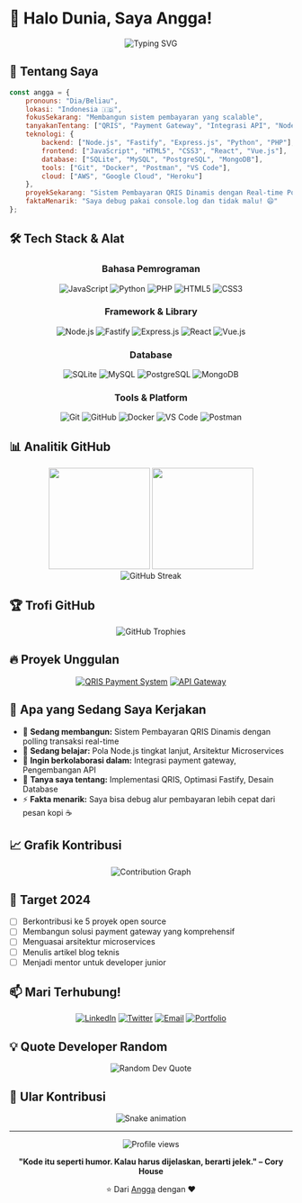 # 🌟 Halo Dunia, Saya Angga!

<div align="center">
  <img src="https://readme-typing-svg.herokuapp.com?font=Fira+Code&pause=1000&color=00D9FF&center=true&vCenter=true&width=435&lines=Full+Stack+Developer;Spesialis+Pembayaran+QRIS;Ahli+Integrasi+API;Selalu+Belajar+Teknologi+Baru" alt="Typing SVG" />
</div>

## 🚀 Tentang Saya

```javascript
const angga = {
    pronouns: "Dia/Beliau",
    lokasi: "Indonesia 🇮🇩",
    fokusSekarang: "Membangun sistem pembayaran yang scalable",
    tanyakanTentang: ["QRIS", "Payment Gateway", "Integrasi API", "Node.js", "Fastify"],
    teknologi: {
        backend: ["Node.js", "Fastify", "Express.js", "Python", "PHP"],
        frontend: ["JavaScript", "HTML5", "CSS3", "React", "Vue.js"],
        database: ["SQLite", "MySQL", "PostgreSQL", "MongoDB"],
        tools: ["Git", "Docker", "Postman", "VS Code"],
        cloud: ["AWS", "Google Cloud", "Heroku"]
    },
    proyekSekarang: "Sistem Pembayaran QRIS Dinamis dengan Real-time Polling",
    faktaMenarik: "Saya debug pakai console.log dan tidak malu! 😄"
};
```

## 🛠️ Tech Stack & Alat

<div align="center">

### Bahasa Pemrograman
![JavaScript](https://img.shields.io/badge/-JavaScript-F7DF1E?style=for-the-badge&logo=javascript&logoColor=black)
![Python](https://img.shields.io/badge/-Python-3776AB?style=for-the-badge&logo=python&logoColor=white)
![PHP](https://img.shields.io/badge/-PHP-777BB4?style=for-the-badge&logo=php&logoColor=white)
![HTML5](https://img.shields.io/badge/-HTML5-E34F26?style=for-the-badge&logo=html5&logoColor=white)
![CSS3](https://img.shields.io/badge/-CSS3-1572B6?style=for-the-badge&logo=css3&logoColor=white)

### Framework & Library
![Node.js](https://img.shields.io/badge/-Node.js-339933?style=for-the-badge&logo=node.js&logoColor=white)
![Fastify](https://img.shields.io/badge/-Fastify-000000?style=for-the-badge&logo=fastify&logoColor=white)
![Express.js](https://img.shields.io/badge/-Express.js-000000?style=for-the-badge&logo=express&logoColor=white)
![React](https://img.shields.io/badge/-React-61DAFB?style=for-the-badge&logo=react&logoColor=black)
![Vue.js](https://img.shields.io/badge/-Vue.js-4FC08D?style=for-the-badge&logo=vue.js&logoColor=white)

### Database
![SQLite](https://img.shields.io/badge/-SQLite-003B57?style=for-the-badge&logo=sqlite&logoColor=white)
![MySQL](https://img.shields.io/badge/-MySQL-4479A1?style=for-the-badge&logo=mysql&logoColor=white)
![PostgreSQL](https://img.shields.io/badge/-PostgreSQL-336791?style=for-the-badge&logo=postgresql&logoColor=white)
![MongoDB](https://img.shields.io/badge/-MongoDB-47A248?style=for-the-badge&logo=mongodb&logoColor=white)

### Tools & Platform
![Git](https://img.shields.io/badge/-Git-F05032?style=for-the-badge&logo=git&logoColor=white)
![GitHub](https://img.shields.io/badge/-GitHub-181717?style=for-the-badge&logo=github&logoColor=white)
![Docker](https://img.shields.io/badge/-Docker-2496ED?style=for-the-badge&logo=docker&logoColor=white)
![VS Code](https://img.shields.io/badge/-VS%20Code-007ACC?style=for-the-badge&logo=visual-studio-code&logoColor=white)
![Postman](https://img.shields.io/badge/-Postman-FF6C37?style=for-the-badge&logo=postman&logoColor=white)

</div>

## 📊 Analitik GitHub

<div align="center">
  <img height="180em" src="https://github-readme-stats.vercel.app/api?username=angga0x&show_icons=true&theme=tokyonight&include_all_commits=true&count_private=true"/>
  <img height="180em" src="https://github-readme-stats.vercel.app/api/top-langs/?username=angga0x&layout=compact&langs_count=8&theme=tokyonight"/>
</div>

<div align="center">
  <img src="https://github-readme-streak-stats.herokuapp.com/?user=angga0x&theme=tokyonight" alt="GitHub Streak" />
</div>

## 🏆 Trofi GitHub
<div align="center">
  <img src="https://github-profile-trophy.vercel.app/?username=angga0x&theme=tokyonight&no-frame=false&no-bg=false&margin-w=4" alt="GitHub Trophies" />
</div>

## 🔥 Proyek Unggulan

<div align="center">

[![QRIS Payment System](https://github-readme-stats.vercel.app/api/pin/?username=angga0x&repo=qris-payment-system&theme=tokyonight)](https://github.com/angga0x/qris-payment-system)
[![API Gateway](https://github-readme-stats.vercel.app/api/pin/?username=angga0x&repo=api-gateway&theme=tokyonight)](https://github.com/angga0x/api-gateway)

</div>

## 💼 Apa yang Sedang Saya Kerjakan

- 🔭 **Sedang membangun:** Sistem Pembayaran QRIS Dinamis dengan polling transaksi real-time
- 🌱 **Sedang belajar:** Pola Node.js tingkat lanjut, Arsitektur Microservices
- 👯 **Ingin berkolaborasi dalam:** Integrasi payment gateway, Pengembangan API
- 💬 **Tanya saya tentang:** Implementasi QRIS, Optimasi Fastify, Desain Database
- ⚡ **Fakta menarik:** Saya bisa debug alur pembayaran lebih cepat dari pesan kopi ☕

## 📈 Grafik Kontribusi

<div align="center">
  <img src="https://github-readme-activity-graph.vercel.app/graph?username=angga0x&theme=tokyo-night&bg_color=1a1b27&color=70a5fd&line=bf91f3&point=38bdae&area=true&hide_border=true" alt="Contribution Graph" />
</div>

## 🎯 Target 2024

- [ ] Berkontribusi ke 5 proyek open source
- [ ] Membangun solusi payment gateway yang komprehensif
- [ ] Menguasai arsitektur microservices
- [ ] Menulis artikel blog teknis
- [ ] Menjadi mentor untuk developer junior

## 📫 Mari Terhubung!

<div align="center">

[![LinkedIn](https://img.shields.io/badge/-LinkedIn-0077B5?style=for-the-badge&logo=linkedin&logoColor=white)](https://linkedin.com/in/angga0x)
[![Twitter](https://img.shields.io/badge/-Twitter-1DA1F2?style=for-the-badge&logo=twitter&logoColor=white)](https://twitter.com/angga0x)
[![Email](https://img.shields.io/badge/-Email-D14836?style=for-the-badge&logo=gmail&logoColor=white)](mailto:angga0x@pdwteam.com)
[![Portfolio](https://img.shields.io/badge/-Portfolio-000000?style=for-the-badge&logo=vercel&logoColor=white)](https://angga0x.dev)

</div>

## 💡 Quote Developer Random

<div align="center">
  <img src="https://quotes-github-readme.vercel.app/api?type=horizontal&theme=tokyonight" alt="Random Dev Quote" />
</div>

## 🐍 Ular Kontribusi

<div align="center">
  <img src="https://raw.githubusercontent.com/angga0x/angga0x/output/github-contribution-grid-snake.svg" alt="Snake animation" />
</div>

---

<div align="center">
  <img src="https://komarev.com/ghpvc/?username=angga0x&label=Profile%20views&color=0e75b6&style=flat" alt="Profile views" />
  
  **"Kode itu seperti humor. Kalau harus dijelaskan, berarti jelek." – Cory House**
  
  ⭐️ Dari [Angga](https://github.com/angga0x) dengan ❤️
</div>
